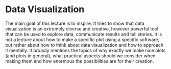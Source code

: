 # Data Visualization

The main goal of this lecture is to inspire. It tries to show that data visualization is an extremely diverse and creative, however powerful tool that can be used to explore data, communicate results and tell stories. It is not a lecture about how to make a specific plot using a specific software, but rather about how to think about data visualization and how to approach it mentally. It broadly mentions the topics of why exactly we make nice plots (and plots in general), what practical aspects should we consider when making them and how enormous the possibilities are for their creation.
